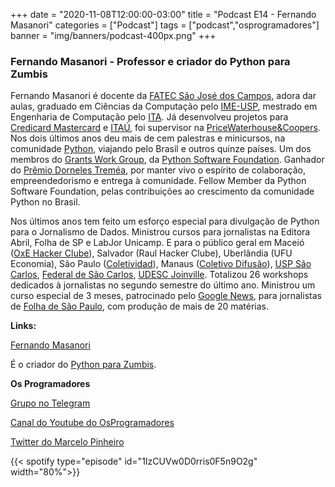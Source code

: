 +++
date = "2020-11-08T12:00:00-03:00"
title = "Podcast E14 - Fernando Masanori"
categories = ["Podcast"]
tags = ["podcast","osprogramadores"]
banner = "img/banners/podcast-400px.png"
+++

### Fernando Masanori - Professor e criador do Python para Zumbis

Fernando Masanori é docente da [FATEC São José dos Campos](https://fatecsjc-prd.azurewebsites.net/), adora dar aulas, graduado em Ciências da Computação pelo [IME-USP](https://www.ime.usp.br/), mestrado em Engenharia de Computação pelo [ITA](http://www.ita.br/). Já desenvolveu projetos para [Credicard Mastercard](https://www.credicard.com.br/cartoes/) e [ITAÚ](https://www.itau.com.br/), foi supervisor na [PriceWaterhouse&Coopers](https://www.pwc.com/). Nos dois últimos anos deu mais de cem palestras e minicursos, na comunidade [Python](https://python.org.br/), viajando pelo Brasil e outros quinze países. Um dos membros do [Grants Work Group](https://www.python.org/psf/committees/), da [Python Software Foundation](https://www.python.org/psf/). Ganhador do [Prêmio Dorneles Treméa](https://python.org.br/premio-dorneles-tremea/), por manter vivo o espírito de colaboração, empreendedorismo e entrega à comunidade. Fellow Member da Python Software Foundation, pelas contribuições ao crescimento da comunidade Python no Brasil.

Nos últimos anos tem feito um esforço especial para divulgação de Python para o Jornalismo de Dados. Ministrou cursos para jornalistas na Editora Abril, Folha de SP e LabJor Unicamp. E para o público geral em Maceió ([OxE Hacker Clube](http://oxehacker.club/)), Salvador (Raul Hacker Clube), Uberlândia (UFU Economia), São Paulo ([Coletividad](https://coletividad.org/region/sao-paulo/)), Manaus ([Coletivo Difusão](https://www.facebook.com/coletivodifusao/)), [USP São Carlos](http://www.saocarlos.usp.br/), [Federal de São Carlos](https://www2.ufscar.br/), [UDESC Joinville](https://www.udesc.br/cct/home). Totalizou 26 workshops dedicados à jornalistas no segundo semestre do último ano. Ministrou um curso especial de 3 meses, patrocinado pelo [Google News](https://news.google.com/), para jornalistas de [Folha de São Paulo](https://www.folha.uol.com.br/), com produção de mais de 20 matérias.


**Links:**

[Fernando Masanori](https://fmasanori.com/)

É o criador do [Python para Zumbis](https://www.pycursos.com/python-para-zumbis/).



**Os Programadores**

[Grupo no Telegram](https://t.me/osprogramadores)

[Canal do Youtube do OsProgramadores](https://www.youtube.com/channel/UCt_YNYGl6K5yNXlXEQDdwWg?view_as=subscriber)

[Twitter do Marcelo Pinheiro](https://twitter.com/mpinheir)


{{< spotify type="episode" id="1IzCUVw0D0rris0F5n9O2g" width="80%">}}